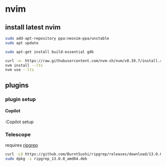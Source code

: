 # nvim

## install latest nvim

```bash
sudo add-apt-repository ppa:neovim-ppa/unstable
sudo apt update

sudo apt-get install build-essential gdb

curl -o- https://raw.githubusercontent.com/nvm-sh/nvm/v0.39.7/install.sh | bash
nvm install --lts
nvm use --lts
```

## plugins

### plugin setup

#### Copilot

:Copilot setup

### Telescope

requires [ripgrep](https://github.com/BurntSushi/ripgrep)

```bash
curl -LO https://github.com/BurntSushi/ripgrep/releases/download/13.0.0/ripgrep_13.0.0_amd64.deb
sudo dpkg -i ripgrep_13.0.0_amd64.deb
```
